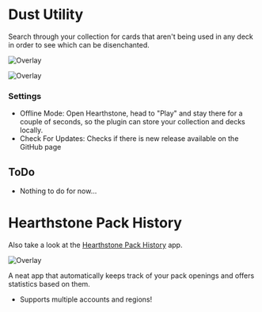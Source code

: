 # Dust Utility
Search through your collection for cards that aren't being used in any deck in order to see which can be disenchanted.

![Overlay](https://i.imgur.com/tIDgbNL.png)

![Overlay](https://i.imgur.com/cXyneeJ.png)

### Settings
* Offline Mode: Open Hearthstone, head to "Play" and stay there for a couple of seconds, so the plugin can store your collection and decks locally.
* Check For Updates: Checks if there is new release available on the GitHub page

## ToDo
* Nothing to do for now...

# Hearthstone Pack History
Also take a look at the [Hearthstone Pack History](https://github.com/CLJunge/Spawn.HearthstonePackHistory) app.

![Overlay](https://i.imgur.com/RYQOYCe.png)

A neat app that automatically keeps track of your pack openings and offers statistics based on them.
* Supports multiple accounts and regions!
